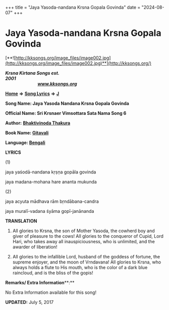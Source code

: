 +++
title = "Jaya Yasoda-nandana Krsna Gopala Govinda"
date = "2024-08-07"
+++

# Jaya Yasoda-nandana Krsna Gopala Govinda
[**![http://kksongs.org/image_files/image002.jpg](http://kksongs.org/image_files/image002.jpg)**](http://kksongs.org/)

**_Krsna Kirtana Songs est. 2001_**                                                                                                                                                 **_www.kksongs.org_**

**[Home](http://kksongs.org/)** **⇒** **[Song Lyrics](http://kksongs.org/lyrics.html)** **⇒** **[J](http://kksongs.org/songs/song_j.html)**

**Song Name: Jaya Yasoda Nandana Krsna Gopala Govinda**

**Official Name: Sri Krsnaer Vimsottara Sata Nama Song 6**

**Author:** [**Bhaktivinoda Thakura**](http://kksongs.org/authors/list/bhaktivinoda.html)

**Book Name: [Gitavali](http://kksongs.org/authors/literature/gitavali.html)**

**Language: [Bengali](http://kksongs.org/language/list/bengali.html)**

**LYRICS**

(1)

jaya yaśodā-nandana kṛṣṇa gopāla govinda

jaya madana-mohana hare ananta mukunda

(2)

jaya acyuta mādhava rām bṛndābana-candra

jaya muralī-vadana śyāma gopī-janānanda

**TRANSLATION**

1) All glories to Krsna, the son of Mother Yasoda, the cowherd boy and giver of pleasure to the cows! All glories to the conqueror of Cupid, Lord Hari, who takes away all inauspiciousness, who is unlimited, and the awarder of liberation!

2) All glories to the infallible Lord, husband of the goddess of fortune, the supreme enjoyer, and the moon of Vrndavana! All glories to Krsna, who always holds a flute to His mouth, who is the color of a dark blue raincloud, and is the bliss of the gopis!

**Remarks/ Extra Information****:**

No Extra Information available for this song!

**UPDATED:** July 5, 2017